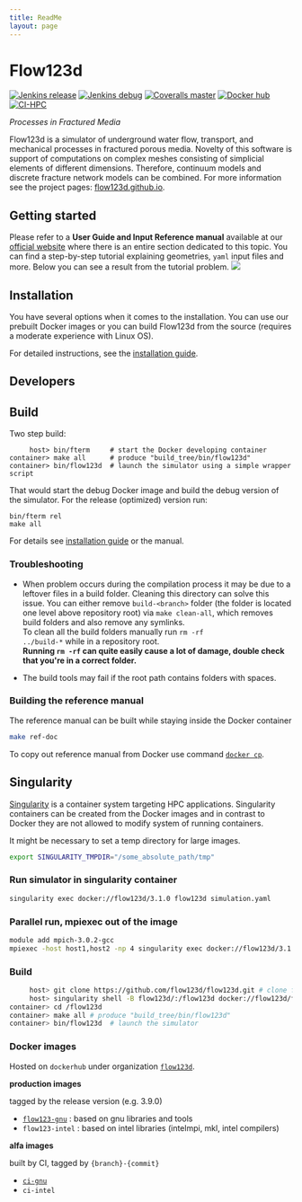 ```yaml
---
title: ReadMe
layout: page
---
```


# Flow123d

[![Jenkins release](http://ciflow.nti.tul.cz/status/release/Flow123d-ci2runner-release-multijob/4)](http://ciflow.nti.tul.cz:8080/job/Flow123d-gnu-release-multijob/) [![Jenkins debug](http://ciflow.nti.tul.cz:8080/status/debug/Flow123d-gnu-debug-multijob/4)](http://ciflow.nti.tul.cz:8080/job/Flow123d-gnu-debug-multijob/) [![Coveralls master](https://img.shields.io/coveralls/github/flow123d/flow123d.svg?style=flat-square&label=coverage)](https://coveralls.io/github/flow123d/flow123d) [![Docker hub](https://img.shields.io/badge/docker-hub-blue.svg?colorA=2271b8&colorB=dc750d&logo=docker&style=flat-square&logoColor=FFF)](https://hub.docker.com/u/flow123d/) [![CI-HPC](https://img.shields.io/badge/ci--hpc-performace-green.svg?style=flat-square)](http://hybs.nti.tul.cz/ci-hpc/)

*Processes in Fractured Media*

Flow123d is a simulator of underground water flow, transport, and mechanical processes in fractured
porous media. Novelty of this software is support of computations on complex
meshes consisting of simplicial elements of different dimensions. Therefore,
continuum models and discrete fracture network models can be combined.
For more information see the project pages:
[flow123d.github.io](http://flow123d.github.io). 


## Getting started
Please refer to a **User Guide and Input Reference manual** available
at our [official website](http://flow123d.github.io/) where there is an entire section dedicated
to this topic. You can find a step-by-step tutorial explaining geometries, `yaml` input files
and more. Below you can see a result from the tutorial problem.
![](/doc/graphics/figure.png)


## Installation
You have several options when it comes to the installation. You can use
our prebuilt Docker images or you can build Flow123d from the source (requires a moderate experience with Linux OS).

For detailed instructions, see the [installation guide](doc/INSTALL.md).


## Developers

## Build
Two step build:
```
     host> bin/fterm     # start the Docker developing container
container> make all      # produce "build_tree/bin/flow123d"
container> bin/flow123d  # launch the simulator using a simple wrapper script
```

That would start the debug Docker image and build the debug version of the simulator.
For the release (optimized) version run:
```
bin/fterm rel
make all
```

For details see [installation guide](doc/INSTALL.md) or the manual.


### Troubleshooting

  * When problem occurs during the compilation process it may be due to a leftover files in a build folder.
  Cleaning this directory can solve this issue. You can either remove `build-<branch>` folder
  (the folder is located one level above repository root) via
  `make clean-all`, which removes build folders and also remove any symlinks.  
  To clean all the build folders manually run <code>rm -rf ../build-*</code> while in a repository root.  
  **Running `rm -rf` can quite easily cause a lot of damage, double check that you're
  in a correct folder.**

  * The build tools may fail if the root path contains folders with spaces.


### Building the reference manual

The reference manual can be built while staying inside the Docker container
```sh
make ref-doc
```
To copy out reference manual from Docker use command
[`docker cp`](https://docs.docker.com/engine/reference/commandline/cp/).


## Singularity

[Singularity](https://singularity.hpcng.org/) is a container system targeting HPC applications. Singularity containers can be created from the Docker images and in contrast to Docker they are not allowed to modify system of running containers. 

It might be necessary to set a temp directory for large images.
```sh
export SINGULARITY_TMPDIR="/some_absolute_path/tmp"
```

### Run simulator in singularity container
```sh
singularity exec docker://flow123d/3.1.0 flow123d simulation.yaml
```

### Parallel run, mpiexec out of the image
```sh
module add mpich-3.0.2-gcc
mpiexec -host host1,host2 -np 4 singularity exec docker://flow123d/3.1.0 flow123d simulation.yaml
```

### Build
```sh
     host> git clone https://github.com/flow123d/flow123d.git # clone flow123d repository
     host> singularity shell -B flow123d/:/flow123d docker://flow123d/flow-dev-gnu-rel:3.1.0 # starts developing container
container> cd /flow123d
container> make all # produce "build_tree/bin/flow123d"
container> bin/flow123d  # launch the simulator
```

### Docker images
Hosted on `dockerhub` under organization [`flow123d`](https://hub.docker.com/orgs/flow123d/repositories).

**production images** 

tagged by the release version (e.g. 3.9.0)

- [`flow123-gnu`](https://hub.docker.com/repository/docker/flow123d/flow123d-gnu) 
  : based on gnu libraries and tools
- `flow123-intel` : based on intel libraries (intelmpi, mkl, intel compilers)

**alfa images**

built by CI, tagged by `{branch}-{commit}`

- [`ci-gnu`](https://hub.docker.com/repository/docker/flow123d/ci-gnu)
- `ci-intel`

